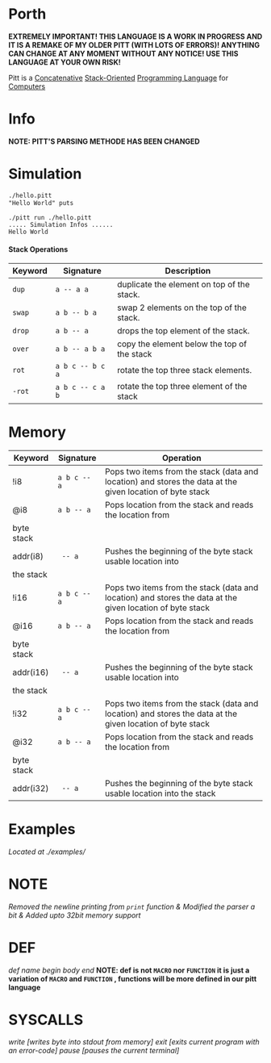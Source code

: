 # Porth

**EXTREMELY IMPORTANT! THIS LANGUAGE IS A WORK IN PROGRESS AND IT IS A REMAKE OF MY OLDER PITT (WITH LOTS OF ERRORS)! ANYTHING CAN CHANGE AT ANY MOMENT WITHOUT ANY NOTICE! USE THIS LANGUAGE AT YOUR OWN RISK!**

Pitt is a [Concatenative](https://en.wikipedia.org/wiki/Concatenative_programming_language) [Stack-Oriented](https://en.wikipedia.org/wiki/Stack-oriented_programming) [Programming Language](https://en.wikipedia.org/wiki/Programming_language) for [Computers](https://en.wikipedia.org/wiki/Computer)


# Info
**NOTE: PITT'S PARSING METHODE HAS BEEN CHANGED**

# Simulation
``` Pascal
./hello.pitt
"Hello World" puts
```
```console
./pitt run ./hello.pitt
..... Simulation Infos ......
Hello World
```
#### Stack Operations

| Keyword    | Signature        | Description                                                                                  |
| ---        | ---              | ---                                                                                          |
| `dup`      | `a -- a a`       | duplicate the element on top of the stack.                                                                                       |
| `swap`     | `a b -- b a`     | swap 2 elements on the top of the stack.                                                                                       |
| `drop`     | `a b -- a`       | drops the top element of the stack.                                                                                       |
| `over`     | `a b -- a b a`   | copy the element below the top of the stack                                                                                        | 
| `rot`      | `a b c -- b c a` | rotate the top three stack   elements.                                                                                    |      
| `-rot`     | `a b c -- c a b` | rotate the top three element of the stack                                                                                        |       | `nip`      | `a b -- b `      | drops the element before the top element                                                                                      |                                                                                               

# Memory 
| Keyword   | Signature        | Operation                                                   |
| ----      | ----             | ----                                                        |
| !i8       | `a b c -- a`     | Pops two items from the stack (data and location) and stores the data at the given location of byte stack                                                     |
| @i8       | `a b -- a`       | Pops location from the stack and reads the location from  
byte stack                                                                                   |
| addr(i8)  | ` -- a`          | Pushes the beginning of the byte stack usable location into
the stack                                                                                    |
| !i16       | `a b c -- a`     | Pops two items from the stack (data and location) and stores the data at the given location of byte stack                                                     |
| @i16       | `a b -- a`       | Pops location from the stack and reads the location from  
byte stack                                                                                   |
| addr(i16)  | ` -- a`          | Pushes the beginning of the byte stack usable location into
the stack                                                                                    |
| !i32       | `a b c -- a`     | Pops two items from the stack (data and location) and stores the data at the given location of byte stack                                                     |
| @i32       | `a b -- a`       | Pops location from the stack and reads the location from  
byte stack                                                                                   |
| addr(i32)  | ` -- a`          | Pushes the beginning of the byte stack usable location into the stack  |

# Examples
*Located at ./examples/*

# NOTE
*Removed the newline printing from `print` function & Modified the parser a bit & Added upto 32bit memory support*


# DEF 
*def name begin* 
    *body*
*end*
**NOTE: def is not `MACRO` nor `FUNCTION` it is just a variation of `MACRO` and `FUNCTION` , functions will be more defined in our pitt language**

# SYSCALLS
*write [writes byte into stdout from memory]                                                      exit  [exits current program with an error-code]                                                     pause [pauses the current terminal]*
